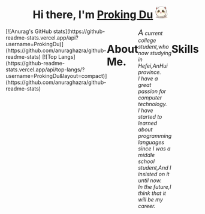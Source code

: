 <h1 align="center">Hi there, I'm <a href="https://www.blackcater.win/" target="_blank">Proking Du</a> <img
        src="hello.png" height="32" /></h1>

<div style="height:300px;display:flex;flex-direction:row">[![Anurag's GitHub stats](https://github-readme-stats.vercel.app/api?username=ProkingDu)](https://github.com/anuraghazra/github-readme-stats)
[![Top Langs](https://github-readme-stats.vercel.app/api/top-langs/?username=ProkingDu&layout=compact)](https://github.com/anuraghazra/github-readme-stats)

        </div>
<h1>About Me.</h1>

<cite>
    <span style="font-size:20px">A</span> current college student,who now studying in Hefei,AnHui province.
    <br>
    I have a great passion for computer technology.
    <br>
    I have started to learned about programming languages since I was a middle school student,And I insisted on it until now.
    <br>
    In the future,I think that it will be my career.
</cite>

<h1>Skills</h1>
